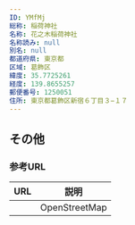 ```yaml
---
ID: YMfMj
総称: 稲荷神社
名称: 花之木稲荷神社
名称読み: null
別名: null
都道府県: 東京都
区域: 葛飾区
緯度: 35.7725261
経度: 139.8655257
郵便番号: 1250051
住所: 東京都葛飾区新宿６丁目３−１７
---
```


## その他

### 参考URL

| URL | 説明          |
| --- | ------------- |
|     | OpenStreetMap |
